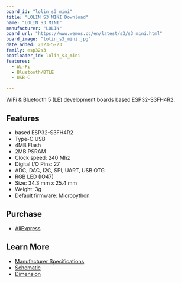 ```yaml
---
board_id: "lolin_s3_mini"
title: "LOLIN S3 MINI Download"
name: "LOLIN S3 MINI"
manufacturer: "LOLIN"
board_url: "https://www.wemos.cc/en/latest/s3/s3_mini.html"
board_image: "lolin_s3_mini.jpg"
date_added: 2023-5-23
family: esp32s3
bootloader_id: lolin_s3_mini
features:
  - Wi-Fi
  - Bluetooth/BTLE
  - USB-C

---
```


WiFi & Bluetooth 5 (LE) development boards based ESP32-S3FH4R2.

## Features

- based ESP32-S3FH4R2
- Type-C USB
- 4MB Flash
- 2MB PSRAM
- Clock speed: 240 Mhz
- Digital I/O Pins: 27
- ADC, DAC, I2C, SPI, UART, USB OTG
- RGB LED (IO47)
- Size: 34.3 mm x 25.4 mm
- Weight: 3g
- Default firmware: Micropython


## Purchase

* [AliExpress](https://www.aliexpress.com/item/3256805262904443.html)

## Learn More

* [Manufacturer Specifications](https://www.wemos.cc/en/latest/s3/s3_mini.html)
* [Schematic](https://www.wemos.cc/en/latest/_static/files/sch_s3_mini_v1.0.0.pdf)
* [Dimension](https://www.wemos.cc/en/latest/_static/files/dim_s3_mini_v1.0.0.pdf)

